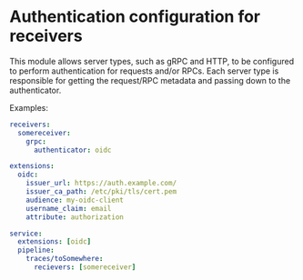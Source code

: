 # Authentication configuration for receivers

This module allows server types, such as gRPC and HTTP, to be configured to perform authentication for requests and/or RPCs. Each server type is responsible for getting the request/RPC metadata and passing down to the authenticator.

Examples:
```yaml
receivers:
  somereceiver:
    grpc:
      authenticator: oidc

extensions:
  oidc:
    issuer_url: https://auth.example.com/
    issuer_ca_path: /etc/pki/tls/cert.pem
    audience: my-oidc-client
    username_claim: email
    attribute: authorization

service:
  extensions: [oidc]
  pipeline:
    traces/toSomewhere:
      recievers: [somereceiver]
```
